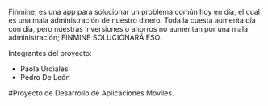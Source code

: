 Finmine, es una app para solucionar un problema común hoy en día, el cual es una mala administración de nuestro dinero. Toda la cuesta aumenta día con día, pero nuestras inversiones o ahorros no aumentan por una mala administración; FINMINE SOLUCIONARÁ ESO.

Integrantes del proyecto:
- Paola Urdiales
- Pedro De León

#Proyecto de Desarrollo de Aplicaciones Moviles.
